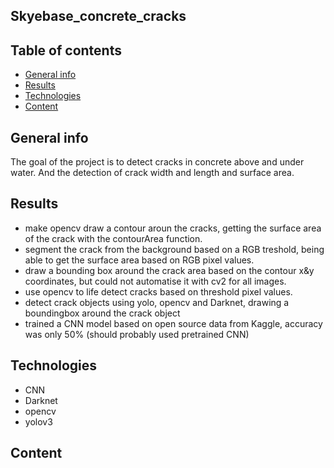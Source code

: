 ## Skyebase_concrete_cracks

## Table of contents
* [General info](#general-info)
* [Results](#results)
* [Technologies](#technologies)
* [Content](#content)

## General info
The goal of the project is to detect cracks in concrete above and under water. 
And the detection of crack width and length and surface area.

## Results

- make opencv draw a contour aroun the cracks, getting the surface area of the crack with the contourArea function.
- segment the crack from the background based on a RGB treshold, being able to get the surface area based on RGB pixel values.
- draw a bounding box around the crack area based on the contour x&y coordinates, but could not automatise it with cv2 for all images.
- use opencv to life detect cracks based on threshold pixel values. 
- detect crack objects using yolo, opencv and Darknet, drawing a boundingbox around the crack object
- trained a CNN model based on open source data from Kaggle, accuracy was only 50% (should probably used pretrained CNN)

## Technologies
- CNN
- Darknet
- opencv
- yolov3

	
## Content





